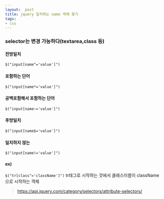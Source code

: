 ```yaml
---
layout:  post
title: jquery 일치하는 name 객체 찾기
tags:
- css
---
```



### selector는 변경 가능하다(textarea,class 등)

#### 전방일치
`$("input[name^='value']")`

#### 포함하는 단어
`$("input[name*='value']")`

#### 공백포함해서 포함하는 단어
`$("input[name~='value']")`

#### 후방일치
`$("input[name$='value']")`

#### 일치하지 않는
`$("input[name!='value']")`

#### ex)
`$("tr[class^='className']")`
tr태그로 시작하는 것에서 클래스이름이 className으로 시작하는 객체

> https://api.jquery.com/category/selectors/attribute-selectors/